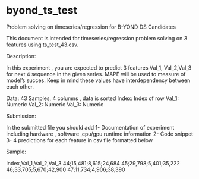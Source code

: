 # byond_ts_test
Problem solving on timeseries/regression for B-YOND DS Candidates

This document is intended for timeseries/regression problem solving on 3 features using ts_test_43.csv.

Description:

In this experiment , you are expected to predict 3 features Val_1, Val_2,Val_3  for  next 4 sequence in the given series. MAPE will be used to measure of model’s succes. Keep in mind these values have interdependency  between each other.

Data:
	43 Samples, 4 columns ,  data is sorted
	    Index: Index of row 
	    Val_1: Numeric 
	    Val_2: Numeric
	    Val_3: Numeric
	 
Submission:

In the submitted file you should add 
1- Documentation of experiment including hardware , software ,cpu/gpu runtime information
2- Code snippet
3- 4 predictions for each feature in csv file formatted below

Sample:

Index,Val_1,Val_2,Val_3
44;15,481;8,615;24,684
45;29,798;5,401;35,222
46;33,705;5,670;42,900
47;11,734;4,906;38,390
	

	


	

